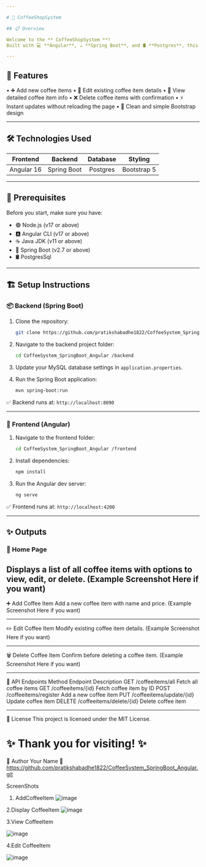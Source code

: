 ```yaml
---

# 🎁 CoffeeShopSystem

## 📋 Overview

Welcome to the ** CoffeeShopSystem **!  
Built with 💻 **Angular**, ☕ **Spring Boot**, and 🛢️ **Postgres**, this project helps manage donors with a modern and dynamic UI.

---
```


## 🚀 Features

•  ➕ Add new coffee items
•  📝 Edit existing coffee item details
•  👀 View detailed coffee item info
•  ❌ Delete coffee items with confirmation
•  ⚡ Instant updates without reloading the page
•  🎨 Clean and simple Bootstrap design

---

## 🛠️ Technologies Used

| Frontend | Backend | Database | Styling |
|:--------:|:-------:|:--------:|:-------:|
| Angular 16 | Spring Boot | Postgres | Bootstrap 5 |

---

## 🧰 Prerequisites

Before you start, make sure you have:

- 🟢 Node.js (v17 or above)
- 🅰️ Angular CLI (v17 or above)
- ☕ Java JDK (v11 or above)
- 🌱 Spring Boot (v2.7 or above)
- 🛢️ PostgresSql 

---

## 🏗️ Setup Instructions

### 📦 Backend (Spring Boot)

1. Clone the repository:

   ```bash
   git clone https://github.com/pratikshabadhe1822/CoffeeSystem_SpringBoot_Angular.git
   ```

2. Navigate to the backend project folder:

   ```bash
   cd CoffeeSystem_SpringBoot_Angular /backend
   ```

3. Update your MySQL database settings in `application.properties`.

4. Run the Spring Boot application:

   ```bash
   mvn spring-boot:run
   ```

✅ Backend runs at: `http://localhost:8090`

---

### 🎯 Frontend (Angular)

1. Navigate to the frontend folder:

   ```bash
   cd CoffeeSystem_SpringBoot_Angular /frontend
   ```

2. Install dependencies:

   ```bash
   npm install
   ```

3. Run the Angular dev server:

   ```bash
   ng serve
   ```

✅ Frontend runs at: `http://localhost:4200`

---

## ✨ Outputs

### 🏡 Home Page
Displays a list of all coffee items with options to view, edit, or delete.
(Example Screenshot Here if you want)
---

➕ Add Coffee Item
Add a new coffee item with name and price.
(Example Screenshot Here if you want)
________________________________________
✏️ Edit Coffee Item
Modify existing coffee item details.
(Example Screenshot Here if you want)
________________________________________
🗑️ Delete Coffee Item
Confirm before deleting a coffee item.
(Example Screenshot Here if you want)
________________________________________
🔗 API Endpoints
Method	Endpoint	Description
GET	/coffeeitems/all	Fetch all coffee items
GET	/coffeeitems/{id}	Fetch coffee item by ID
POST	/coffeeitems/register	Add a new coffee item
PUT	/coffeeitems/update/{id}	Update coffee item
DELETE	/coffeeitems/delete/{id}	Delete coffee item
________________________________________
📜 License
This project is licensed under the MIT License.

# ✨ Thank you for visiting! ✨


👤 Author
Your Name
🔗 https://github.com/pratikshabadhe1822/CoffeeSystem_SpringBoot_Angular.git



ScreenShots


1.	AddCoffeeItem
![image](https://github.com/user-attachments/assets/6a8faeaa-2355-4f51-9582-27d909dd0a4d)


 



2.Display CoffeeItem
![image](https://github.com/user-attachments/assets/d52543ae-98f3-43a5-8850-f8b249f49adc)



 





3.View CoffeeItem


 ![image](https://github.com/user-attachments/assets/29f1da94-2d33-4270-8b95-9d0dff85392c)






4.Edit CoffeeItem

 ![image](https://github.com/user-attachments/assets/065c2ff0-150e-4362-9d46-ce63f70474f0)

